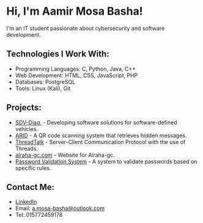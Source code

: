 # Hi, I'm Aamir Mosa Basha! 

I'm an IT student passionate about cybersecurity and software development. 


## Technologies I Work With:
- Programming Languages: C, Python, Java, C++
- Web Development: HTML, CSS, JavaScript, PHP
- Databases: PostgreSQL
- Tools: Linux (Kali), Git

## Projects:
- [SDV-Diag.](https://github.com/Aamir-Basha/SDV-Diagnostics) - Developing software solutions for software-defined vehicles. 
- [ARID](https://github.com/Aamir-Basha/Agumented-Reality-in-Disguise-ARID-) - A QR code scanning system that retrieves hidden messages.
- [ThreadTalk](https://github.com/Aamir-Basha/ThreadTalk) - Server-Client Communication Protocol with the use of Threads.
- [alraha-gc.com](alraha-gc.com) - Website for Alraha-gc.
- [Password Validation System](https://github.com/Aamir-Basha/weakPass) - A system to validate passwords based on specific rules.


## Contact Me:
- [LinkedIn](https://www.linkedin.com/in/aamir-basha-a94860311/)
- Email: a.mosa-basha@outlook.com
- Tel: 015772459178
